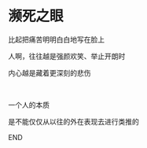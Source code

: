 # 濒死之眼

比起把痛苦明明白白地写在脸上  

人啊，往往越是强颜欢笑、举止开朗时  

内心越是藏着更深刻的悲伤

<br/>

一个人的本质

是不能仅仅从以往的外在表现去进行类推的

END

